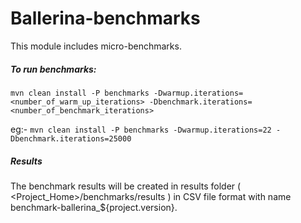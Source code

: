 # Ballerina-benchmarks

This module includes micro-benchmarks.

##### To run benchmarks: 
 `mvn clean install -P benchmarks -Dwarmup.iterations=<number_of_warm_up_iterations> -Dbenchmark.iterations=<number_of_benchmark_iterations>`

eg:- `mvn clean install -P benchmarks -Dwarmup.iterations=22 -Dbenchmark.iterations=25000`

##### Results
The benchmark results will be created in results folder ( <Project_Home>/benchmarks/results ) in CSV file 
format with name benchmark-ballerina_${project.version}.

